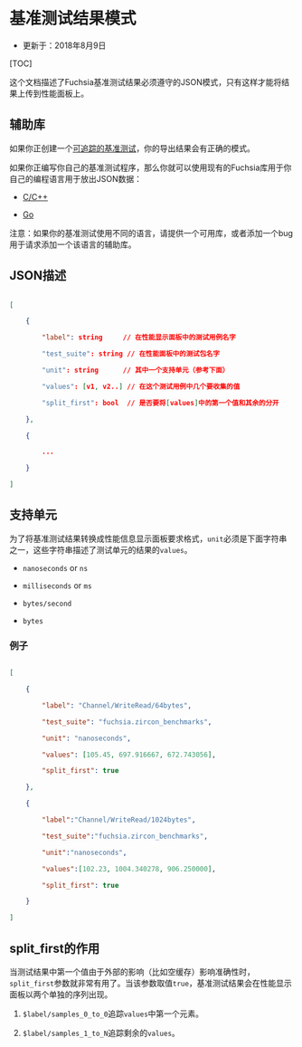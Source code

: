 <!--
# Benchmark Results Schema

* Updated: 2018 August 9

[TOC]

This document describes the JSON schema that Fuchsia benchmark results must
follow in order to be uploaded to the performance dashboard.
-->

# 基准测试结果模式

* 更新于：2018年8月9日

[TOC]

这个文档描述了Fuchsia基准测试结果必须遵守的JSON模式，只有这样才能将结果上传到性能面板上。

<!--
## Helper Libraries

If you're creating a [trace-based benchmark], your exported results will
already have the correct schema.

If you're writing your own benchmark program, then you can use the existing
Fuchsia libraries for your language for emitting the JSON data:

* [C/C++]
* [Go]

NOTE: If your benchmark is in a different language, please provide a reuseable
library or file a bug against IN to request one.

[C/C++]: https://fuchsia.googlesource.com/zircon/+/master/system/ulib/perftest
[Go]: https://fuchsia.googlesource.com/garnet/+/master/go/src/benchmarking
[Dart]: #
[trace-based benchmark]: trace_based_benchmarking.md
-->

## 辅助库

如果你正创建一个[可追踪的基准测试]，你的导出结果会有正确的模式。

如果你正编写你自己的基准测试程序，那么你就可以使用现有的Fuchsia库用于你自己的编程语言用于放出JSON数据：

* [C/C++]
* [Go]

注意：如果你的基准测试使用不同的语言，请提供一个可用库，或者添加一个bug用于请求添加一个该语言的辅助库。

[C/C++]: https://fuchsia.googlesource.com/zircon/+/master/system/ulib/perftest
[Go]: https://fuchsia.googlesource.com/garnet/+/master/go/src/benchmarking
[Dart]: #
[可追踪的基准测试]: trace_based_benchmarking.md

<!--
## JSON Description

```json
[
    {
        "label":       string     // Name of the test case in the performance dashboard.
        "test_suite":  string     // Name of the test suite in the performance dashboard.
        "unit":        string     // One of the supported units (see below)
        "values":      [v1, v2..] // Numeric values collected in this test case
        "split_first": bool       // Whether to split the first element in |values| from the rest.
    },
    {
        ...
    }
]
```
-->

## JSON描述

```json
[
    {
        "label": string     // 在性能显示面板中的测试用例名字
        "test_suite": string // 在性能面板中的测试包名字
        "unit": string      // 其中一个支持单元（参考下面）
        "values": [v1, v2..] // 在这个测试用例中几个要收集的值
        "split_first": bool  // 是否要将[values]中的第一个值和其余的分开
    },
    {
        ...
    }
]
```

<!--
## Supported Units:

In order to convert benchmark results to the format required by the performance
dashboard, `unit` must be one of the following strings, which describe the units
of the result's `values`.

* `nanoseconds`  or `ns`
* `milliseconds` or `ms`
* `bytes/second`
* `bytes`
-->

## 支持单元

为了将基准测试结果转换成性能信息显示面板要求格式，`unit`必须是下面字符串之一，这些字符串描述了测试单元的结果的`values`。

* `nanoseconds`  or `ns`
* `milliseconds` or `ms`
* `bytes/second`
* `bytes`

<!--
### Example

```json
[
    {
        "label": "Channel/WriteRead/64bytes",
        "test_suite": "fuchsia.zircon_benchmarks",
        "unit": "nanoseconds",
        "values": [105.45, 697.916667, 672.743056],
        "split_first": true
    },
    {
        "label":"Channel/WriteRead/1024bytes",
        "test_suite":"fuchsia.zircon_benchmarks",
        "unit":"nanoseconds",
        "values":[102.23, 1004.340278, 906.250000],
        "split_first": true
    }
]
```
-->

### 例子

```json
[
    {
        "label": "Channel/WriteRead/64bytes",
        "test_suite": "fuchsia.zircon_benchmarks",
        "unit": "nanoseconds",
        "values": [105.45, 697.916667, 672.743056],
        "split_first": true
    },
    {
        "label":"Channel/WriteRead/1024bytes",
        "test_suite":"fuchsia.zircon_benchmarks",
        "unit":"nanoseconds",
        "values":[102.23, 1004.340278, 906.250000],
        "split_first": true
    }
]
```

<!--
## split_first behavior

split_first is useful when the first value in the test results is usually skewed
due to external influence on the test (e.g. empty caches).  When true, benchmark
results will appear as two separate series in the performance dashboard:

1. `$label/samples_0_to_0` which tracks the first element in `values`, and
1. `$label/samples_1_to_N` which tracks the remaining `values`.
-->

## split_first的作用

当测试结果中第一个值由于外部的影响（比如空缓存）影响准确性时，`split_first`参数就非常有用了。当该参数取值`true`，基准测试结果会在性能显示面板以两个单独的序列出现。

1. `$label/samples_0_to_0`追踪`values`中第一个元素。
2. `$label/samples_1_to_N`追踪剩余的`values`。
